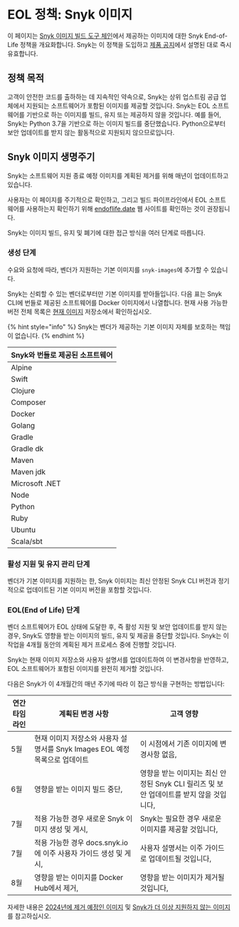# EOL 정책: Snyk 이미지

이 페이지는 [Snyk 이미지 빌드 도구 체인](https://github.com/snyk/snyk-images)에서 제공하는 이미지에 대한 Snyk End-of-Life 정책을 개요화합니다. Snyk는 이 정책을 도입하고 [제품 공지](https://updates.snyk.io/important-update-on-snyk-images-obsolete-software-packages-294548)에서 설명된 대로 즉시 유효합니다.

## 정책 목적

고객이 안전한 코드를 출하하는 데 지속적인 약속으로, Snyk는 상위 업스트림 공급 업체에서 지원되는 소프트웨어가 포함된 이미지를 제공할 것입니다. Snyk는 EOL 소프트웨어를 기반으로 하는 이미지를 빌드, 유지 또는 제공하지 않을 것입니다. 예를 들어, Snyk는 Python 3.7을 기반으로 하는 이미지 빌드를 중단했습니다. Python으로부터 보안 업데이트를 받지 않는 활동적으로 지원되지 않으므로입니다.&#x20;

## Snyk 이미지 생명주기

Snyk는 소프트웨어 지원 종료 예정 이미지를 계획된 제거를 위해 매년이 업데이트하고 있습니다.&#x20;

사용자는 이 페이지를 주기적으로 확인하고, 그리고 빌드 파이프라인에서 EOL 소프트웨어를 사용하는지 확인하기 위해 [endoflife.date](https://endoflife.date/) 웹 사이트를 확인하는 것이 권장됩니다.&#x20;

Snyk는 이미지 빌드, 유지 및 폐기에 대한 접근 방식을 여러 단계로 따릅니다.&#x20;

### 생성 단계

수요와 요청에 따라, 벤더가 지원하는 기본 이미지를 `snyk-images`에 추가할 수 있습니다.

Snyk는 신뢰할 수 있는 벤더로부터만 기본 이미지를 받아들입니다. 다음 표는 Snyk CLI에 번들로 제공된 소프트웨어를 Docker 이미지에서 나열합니다. 현재 사용 가능한 버전 전체 목록은 [현재 이미지](https://github.com/snyk/snyk-images/tree/master?tab=readme-ov-file#current-images) 저장소에서 확인하십시오.&#x20;

{% hint style="info" %}
Snyk는 벤더가 제공하는 기본 이미지 자체를 보호하는 책임이 없습니다.
{% endhint %}

| Snyk와 번들로 제공된 소프트웨어 |
| -------------------------- |
| Alpine                     |
| Swift                      |
| Clojure                    |
| Composer                   |
| Docker                     |
| Golang                     |
| Gradle                     |
| Gradle dk                  |
| Maven                      |
| Maven jdk                  |
| Microsoft .NET             |
| Node                       |
| Python                     |
| Ruby                       |
| Ubuntu                     |
| Scala/sbt                  |

### 활성 지원 및 유지 관리 단계

벤더가 기본 이미지를 지원하는 한, Snyk 이미지는 최신 안정된 Snyk CLI 버전과 정기적으로 업데이트된 기본 이미지 버전을 포함할 것입니다. &#x20;

### EOL(End of Life) 단계

벤더 소프트웨어가 EOL 상태에 도달한 후, 즉 활성 지원 및 보안 업데이트를 받지 않는 경우, Snyk도 영향을 받는 이미지의 빌드, 유지 및 제공을 중단할 것입니다. Snyk는 이 작업을 4개월 동안의 계획된 제거 프로세스 중에 진행할 것입니다.&#x20;

Snyk는 현재 이미지 저장소와 사용자 설명서를 업데이트하여 이 변경사항을 반영하고, EOL 소프트웨어가 포함된 이미지를 완전히 제거할 것입니다.

다음은 Snyk가 이 4개월간의 매년 주기에 따라 이 접근 방식을 구현하는 방법입니다:

| 연간 타임라인 | 계획된 변경 사항                                                                               | 고객 영향                                                                               |
| --------------- | ------------------------------------------------------------------------------------------------- | ---------------------------------------------------------------------------------------- |
| 5월            | 현재 이미지 저장소와 사용자 설명서를 Snyk Images EOL 예정 목록으로 업데이트 | 이 시점에서 기존 이미지에 변경사항 없음,                                             |
| 6월            | 영향을 받는 이미지 빌드 중단,                                                                    | 영향을 받는 이미지는 최신 안정된 Snyk CLI 릴리즈 및 보안 업데이트를 받지 않을 것입니다, |
| 7월            | 적용 가능한 경우 새로운 Snyk 이미지 생성 및 게시,                                              | Snyk는 필요한 경우 새로운 이미지를 제공할 것입니다,                                            |
| 7월            | 적용 가능한 경우 docs.snyk.io에 이주 사용자 가이드 생성 및 게시,                        | 사용자 설명서는 이주 가이드로 업데이트될 것입니다,                                |
| 8월          | 영향을 받는 이미지를 Docker Hub에서 제거,                                                           | 영향을 받는 이미지가 제거될 것입니다,                                                         |

자세한 내용은 [2024년에 제거 예정인 이미지](../../../scm-ide-and-ci-cd-workflow-and-integrations/snyk-ci-cd-integrations/eol-policy-snyk-images/images-planned-to-be-removed-in-2024.md) 및 [Snyk가 더 이상 지원하지 않는 이미지](../../../scm-ide-and-ci-cd-workflow-and-integrations/snyk-ci-cd-integrations/eol-policy-snyk-images/images-no-longer-supported-by-snyk.md)를 참고하십시오.